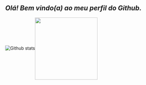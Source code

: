 ## __*Olá! Bem vindo(a) ao meu perfil do Github.*__
![Github stats](https://github-readme-stats.vercel.app/api?username=Jonasnascimento335&show_icons=true&theme=github_dark&border_radius=16&locale=pt-br&)<img align="center" src="https://media.giphy.com/media/juua9i2c2fA0AIp2iq/giphy.gif" height="200" width="200"/>
